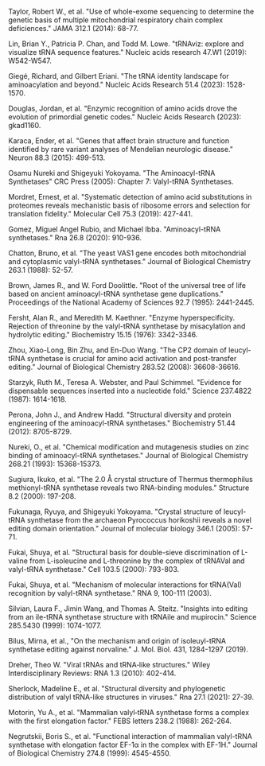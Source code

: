 Taylor, Robert W., et al. "Use of whole-exome sequencing to determine the genetic basis of multiple mitochondrial respiratory chain complex deficiences." JAMA 312.1 (2014): 68-77.

Lin, Brian Y., Patricia P. Chan, and Todd M. Lowe. "tRNAviz: explore and visualize tRNA sequence features." Nucleic acids research 47.W1 (2019): W542-W547.

Giegé, Richard, and Gilbert Eriani. "The tRNA identity landscape for aminoacylation and beyond." Nucleic Acids Research 51.4 (2023): 1528-1570.


Douglas, Jordan, et al. "Enzymic recognition of amino acids drove the evolution of primordial genetic codes." Nucleic Acids Research (2023): gkad1160.

Karaca, Ender, et al. "Genes that affect brain structure and function identified by rare variant analyses of Mendelian neurologic disease." Neuron 88.3 (2015): 499-513.

Osamu Nureki and Shigeyuki Yokoyama. "The Aminoacyl-tRNA Synthetases" CRC Press (2005): Chapter 7: Valyl-tRNA Synthetases.

Mordret, Ernest, et al. "Systematic detection of amino acid substitutions in proteomes reveals mechanistic basis of ribosome errors and selection for translation fidelity." Molecular Cell 75.3 (2019): 427-441.

Gomez, Miguel Angel Rubio, and Michael Ibba. "Aminoacyl-tRNA synthetases." Rna 26.8 (2020): 910-936.



Chatton, Bruno, et al. "The yeast VAS1 gene encodes both mitochondrial and cytoplasmic valyl-tRNA synthetases." Journal of Biological Chemistry 263.1 (1988): 52-57.




Brown, James R., and W. Ford Doolittle. "Root of the universal tree of life based on ancient aminoacyl-tRNA synthetase gene duplications." Proceedings of the National Academy of Sciences 92.7 (1995): 2441-2445.




Fersht, Alan R., and Meredith M. Kaethner. "Enzyme hyperspecificity. Rejection of threonine by the valyl-tRNA synthetase by misacylation and hydrolytic editing." Biochemistry 15.15 (1976): 3342-3346.



Zhou, Xiao-Long, Bin Zhu, and En-Duo Wang. "The CP2 domain of leucyl-tRNA synthetase is crucial for amino acid activation and post-transfer editing." Journal of Biological Chemistry 283.52 (2008): 36608-36616.



Starzyk, Ruth M., Teresa A. Webster, and Paul Schimmel. "Evidence for dispensable sequences inserted into a nucleotide fold." Science 237.4822 (1987): 1614-1618.




Perona, John J., and Andrew Hadd. "Structural diversity and protein engineering of the aminoacyl-tRNA synthetases." Biochemistry 51.44 (2012): 8705-8729.




Nureki, O., et al. "Chemical modification and mutagenesis studies on zinc binding of aminoacyl-tRNA synthetases." Journal of Biological Chemistry 268.21 (1993): 15368-15373.





Sugiura, Ikuko, et al. "The 2.0 Å crystal structure of Thermus thermophilus methionyl-tRNA synthetase reveals two RNA-binding modules." Structure 8.2 (2000): 197-208.



Fukunaga, Ryuya, and Shigeyuki Yokoyama. "Crystal structure of leucyl-tRNA synthetase from the archaeon Pyrococcus horikoshii reveals a novel editing domain orientation." Journal of molecular biology 346.1 (2005): 57-71.





Fukai, Shuya, et al. "Structural basis for double-sieve discrimination of L-valine from L-isoleucine and L-threonine by the complex of tRNAVal and valyl-tRNA synthetase." Cell 103.5 (2000): 793-803.

Fukai, Shuya, et al. "Mechanism of molecular interactions for tRNA(Val) recognition by valyl-tRNA synthetase." RNA 9, 100-111 (2003).


Silvian, Laura F., Jimin Wang, and Thomas A. Steitz. "Insights into editing from an ile-tRNA synthetase structure with tRNAile and mupirocin." Science 285.5430 (1999): 1074-1077.


Bilus, Mirna, et al., "On the mechanism and origin of isoleuyl-tRNA synthetase editing against norvaline." J. Mol. Biol. 431, 1284-1297 (2019).

Dreher, Theo W. "Viral tRNAs and tRNA‐like structures." Wiley Interdisciplinary Reviews: RNA 1.3 (2010): 402-414.

Sherlock, Madeline E., et al. "Structural diversity and phylogenetic distribution of valyl tRNA-like structures in viruses." Rna 27.1 (2021): 27-39.

Motorin, Yu A., et al. "Mammalian valyl‐tRNA synthetase forms a complex with the first elongation factor." FEBS letters 238.2 (1988): 262-264.

Negrutskii, Boris S., et al. "Functional interaction of mammalian valyl-tRNA synthetase with elongation factor EF-1α in the complex with EF-1H." Journal of Biological Chemistry 274.8 (1999): 4545-4550.
